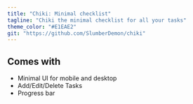 ```yaml
---
title: "Chiki: Minimal checklist"
tagline: "Chiki the minimal checklist for all your tasks"
theme_color: "#E1EAE2"
git: "https://github.com/SlumberDemon/chiki"
---
```


## Comes with

- Minimal UI for mobile and desktop
- Add/Edit/Delete Tasks
- Progress bar
